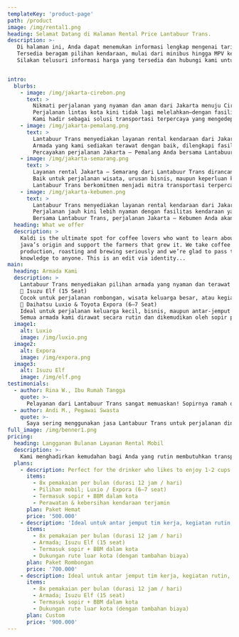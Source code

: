 ```yaml
---
templateKey: 'product-page'
path: /product
image: /img/rental1.png
heading: Selamat Datang di Halaman Rental Price Lantabuur Trans.
description: >-
   Di halaman ini, Anda dapat menemukan informasi lengkap mengenai tarif sewa kendaraan yang kami sediakan untuk berbagai tujuan perjalanan. Lantabuur Trans berkomitmen memberikan layanan transportasi yang nyaman, aman, dan terpercaya dengan harga yang kompetitif.
   Tersedia beragam pilihan kendaraan, mulai dari minibus hingga MPV keluarga, yang siap memenuhi kebutuhan perjalanan pribadi, keluarga, maupun kelompok. Setiap tarif disusun secara transparan berdasarkan rute perjalanan, dengan pelayanan profesional dari tim kami.
   Silakan telusuri informasi harga yang tersedia dan hubungi kami untuk pemesanan atau pertanyaan lebih lanjut.


intro:
  blurbs:
    - image: /img/jakarta-cirebon.png
      text: >
        Nikmati perjalanan yang nyaman dan aman dari Jakarta menuju Cirebon bersama Lantabuur Trans. Kami menghadirkan layanan sewa kendaraan dengan armada terbaik, sopir berpengalaman, dan harga yang kompetitif untuk memastikan pengalaman perjalanan Anda terasa istimewa.
        Perjalanan lintas kota kini tidak lagi melelahkan—dengan fasilitas kendaraan yang bersih, ber-AC, serta waktu keberangkatan yang fleksibel, Anda dapat bepergian untuk keperluan bisnis, wisata, maupun kunjungan keluarga tanpa khawatir.
        Kami hadir sebagai solusi transportasi terpercaya yang mengedepankan profesionalisme, ketepatan waktu, dan kepuasan pelanggan.
    - image: /img/jakarta-pemalang.png
      text: >
        Lantabuur Trans menyediakan layanan rental kendaraan dari Jakarta menuju Pemalang dengan mengutamakan kenyamanan, keamanan, dan ketepatan waktu. Kami hadir untuk memenuhi kebutuhan perjalanan Anda, baik untuk urusan pribadi, keluarga, maupun bisnis.
        Armada yang kami sediakan terawat dengan baik, dilengkapi fasilitas AC, kursi yang nyaman, serta pengemudi profesional yang berpengalaman di jalur lintas provinsi. Dengan harga yang kompetitif dan pelayanan ramah, perjalanan Anda akan terasa lebih tenang dan menyenangkan.
        Percayakan perjalanan Jakarta – Pemalang Anda bersama Lantabuur Trans — solusi transportasi terpercaya untuk setiap perjalanan.
    - image: /img/jakarta-semarang.png
      text: >
        Layanan rental Jakarta – Semarang dari Lantabuur Trans dirancang untuk memberikan kenyamanan maksimal dalam perjalanan jarak jauh Anda. Dengan armada yang prima dan sopir profesional, kami siap mengantarkan Anda menuju Semarang dengan aman, tepat waktu, dan bebas rasa khawatir.
        Baik untuk perjalanan wisata, urusan bisnis, maupun keperluan keluarga, kami menyediakan kendaraan yang bersih, nyaman, dan ber-AC serta harga sewa yang bersaing.
        Lantabuur Trans berkomitmen menjadi mitra transportasi terpercaya yang selalu mengedepankan kepuasan dan kenyamanan pelanggan dalam setiap perjalanan.
    - image: /img/jakarta-kebumen.png
      text: >
        Lantabuur Trans menyediakan layanan rental kendaraan dari Jakarta menuju Kebumen dengan standar kenyamanan dan keamanan yang tinggi. Didukung oleh armada berkualitas dan pengemudi berpengalaman, kami siap menjadi pilihan transportasi terbaik untuk perjalanan pribadi, keluarga, ataupun rombongan.
        Perjalanan jauh kini lebih nyaman dengan fasilitas kendaraan yang bersih, ber-AC, dan dilengkapi dengan tempat duduk ergonomis. Kami juga menawarkan fleksibilitas waktu keberangkatan serta harga yang kompetitif dan transparan.
        Bersama Lantabuur Trans, perjalanan Jakarta – Kebumen Anda akan terasa lebih mudah, efisien, dan menyenangkan.
  heading: What we offer
  description: >
    Kaldi is the ultimate spot for coffee lovers who want to learn about their
    java’s origin and support the farmers that grew it. We take coffee
    production, roasting and brewing seriously and we’re glad to pass that
    knowledge to anyone. This is an edit via identity...
main:
  heading: Armada Kami
  description: >
    Lantabuur Trans menyediakan pilihan armada yang nyaman dan terawat untuk memenuhi berbagai kebutuhan perjalanan Anda.
    🔹 Isuzu Elf (15 Seat)
    Cocok untuk perjalanan rombongan, wisata keluarga besar, atau kegiatan dinas. Dilengkapi AC, kursi yang ergonomis, dan bagasi luas, Isuzu Elf kami memberikan kenyamanan maksimal selama perjalanan jarak jauh maupun dekat.
    🔹 Daihatsu Luxio & Toyota Expora (6–7 Seat)
    Ideal untuk perjalanan keluarga kecil, bisnis, maupun antar-jemput bandara. Kendaraan ini menawarkan kenyamanan interior, performa stabil, serta efisiensi bahan bakar untuk pengalaman berkendara yang tenang dan menyenangkan.
    Semua armada kami dirawat secara rutin dan dikemudikan oleh sopir profesional yang siap melayani Anda dengan ramah dan tepat waktu.
  image1:
    alt: Luxio
    image: /img/luxio.png
  image2:
    alt: Expora
    image: /img/expora.png
  image3:
    alt: Isuzu Elf
    image: /img/elf.png
testimonials:
  - author: Rina W., Ibu Rumah Tangga
    quote: >-
      Pelayanan dari Lantabuur Trans sangat memuaskan! Sopirnya ramah dan tepat waktu, mobilnya juga bersih dan nyaman. Perjalanan kami dari Jakarta ke Semarang terasa aman dan menyenangkan. Terima kasih!
  - author: Andi M., Pegawai Swasta
    quote: >-
      Saya sering menggunakan jasa Lantabuur Trans untuk perjalanan dinas ke luar kota. Armada yang disediakan selalu dalam kondisi prima, dan harga sewanya sangat bersaing. Sangat direkomendasikan!
full_image: /img/benner1.png
pricing:
  heading: Langganan Bulanan Layanan Rental Mobil
  description: >-
    Kami menghadirkan kemudahan bagi Anda yang rutin membutuhkan transportasi. Dengan paket langganan bulanan dari Lantabuur Trans, Anda bisa menikmati layanan rental mobil secara fleksibel, hemat, dan profesional setiap bulan. Cocok untuk perusahaan, instansi, atau keperluan pribadi.
  plans:
    - description: Perfect for the drinker who likes to enjoy 1-2 cups per day.
      items:
        - 8x pemakaian per bulan (durasi 12 jam / hari)
        - Pilihan mobil; Luxio / Expora (6–7 seat)
        - Termasuk sopir + BBM dalam kota
        - Perawatan & kebersihan kendaraan terjamin
      plan: Paket Hemat
      price: '500.000'
    - description: 'Ideal untuk antar jemput tim kerja, kegiatan rutin, atau logistik ringan.'
      items:
        - 8x pemakaian per bulan (durasi 12 jam / hari)
        - Armada; Isuzu Elf (15 seat)
        - Termasuk sopir + BBM dalam kota
        - Dukungan rute luar kota (dengan tambahan biaya)
      plan: Paket Rombongan
      price: '700.000'
    - description: Ideal untuk antar jemput tim kerja, kegiatan rutin, atau logistik ringan.
      items:
        - 8x pemakaian per bulan (durasi 12 jam / hari)
        - Armada; Isuzu Elf (15 seat)
        - Termasuk sopir + BBM dalam kota
        - Dukungan rute luar kota (dengan tambahan biaya)
      plan: Custom
      price: '900.000'
---
```

